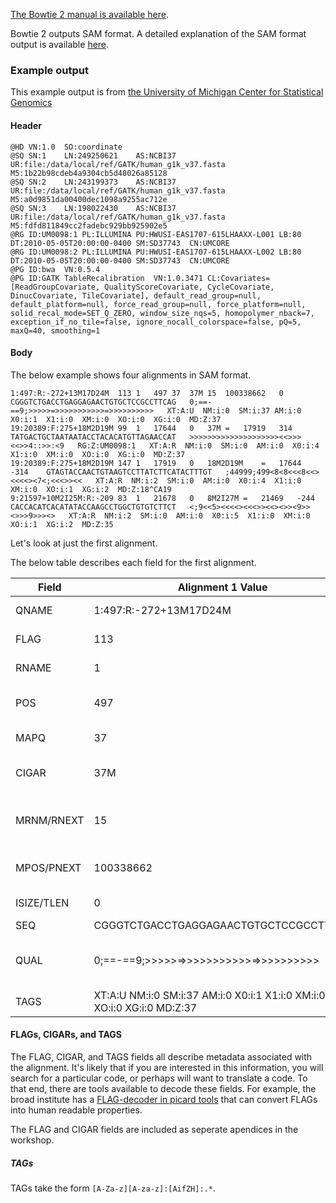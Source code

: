 

[The Bowtie 2 manual is available here](http://bowtie-bio.sourceforge.net/bowtie2/manual.shtml).


Bowtie 2 outputs SAM format.  A detailed explanation of the SAM format output is available [here](http://samtools.sourceforge.net/SAM1.pdf).


### Example output
This example output is from [the University of Michigan Center for Statistical Genomics](http://genome.sph.umich.edu/wiki/SAM)

#### Header

```
@HD	VN:1.0	SO:coordinate
@SQ	SN:1	LN:249250621	AS:NCBI37	UR:file:/data/local/ref/GATK/human_g1k_v37.fasta	M5:1b22b98cdeb4a9304cb5d48026a85128
@SQ	SN:2	LN:243199373	AS:NCBI37	UR:file:/data/local/ref/GATK/human_g1k_v37.fasta	M5:a0d9851da00400dec1098a9255ac712e
@SQ	SN:3	LN:198022430	AS:NCBI37	UR:file:/data/local/ref/GATK/human_g1k_v37.fasta	M5:fdfd811849cc2fadebc929bb925902e5
@RG	ID:UM0098:1	PL:ILLUMINA	PU:HWUSI-EAS1707-615LHAAXX-L001	LB:80	DT:2010-05-05T20:00:00-0400	SM:SD37743	CN:UMCORE
@RG	ID:UM0098:2	PL:ILLUMINA	PU:HWUSI-EAS1707-615LHAAXX-L002	LB:80	DT:2010-05-05T20:00:00-0400	SM:SD37743	CN:UMCORE
@PG	ID:bwa	VN:0.5.4
@PG	ID:GATK TableRecalibration	VN:1.0.3471	CL:Covariates=[ReadGroupCovariate, QualityScoreCovariate, CycleCovariate, DinucCovariate, TileCovariate], default_read_group=null, default_platform=null, force_read_group=null, force_platform=null, solid_recal_mode=SET_Q_ZERO, window_size_nqs=5, homopolymer_nback=7, exception_if_no_tile=false, ignore_nocall_colorspace=false, pQ=5, maxQ=40, smoothing=1
```

#### Body

The below example shows four alignments in SAM format.

```
1:497:R:-272+13M17D24M	113	1	497	37	37M	15	100338662	0	CGGGTCTGACCTGAGGAGAACTGTGCTCCGCCTTCAG	0;==-==9;>>>>>=>>>>>>>>>>>=>>>>>>>>>>	XT:A:U	NM:i:0	SM:i:37	AM:i:0	X0:i:1	X1:i:0	XM:i:0	XO:i:0	XG:i:0	MD:Z:37
19:20389:F:275+18M2D19M	99	1	17644	0	37M	=	17919	314	TATGACTGCTAATAATACCTACACATGTTAGAACCAT	>>>>>>>>>>>>>>>>>>>><<>>><<>>4::>>:<9	RG:Z:UM0098:1	XT:A:R	NM:i:0	SM:i:0	AM:i:0	X0:i:4	X1:i:0	XM:i:0	XO:i:0	XG:i:0	MD:Z:37
19:20389:F:275+18M2D19M	147	1	17919	0	18M2D19M	=	17644	-314	GTAGTACCAACTGTAAGTCCTTATCTTCATACTTTGT	;44999;499<8<8<<<8<<><<<<><7<;<<<>><<	XT:A:R	NM:i:2	SM:i:0	AM:i:0	X0:i:4	X1:i:0	XM:i:0	XO:i:1	XG:i:2	MD:Z:18^CA19
9:21597+10M2I25M:R:-209	83	1	21678	0	8M2I27M	=	21469	-244	CACCACATCACATATACCAAGCCTGGCTGTGTCTTCT	<;9<<5><<<<><<<>><<><>><9>><>>>9>>><>	XT:A:R	NM:i:2	SM:i:0	AM:i:0	X0:i:5	X1:i:0	XM:i:0	XO:i:1	XG:i:2	MD:Z:35
```

Let's look at just the first alignment.


The below table describes each field for the first alignment.

| Field      | Alignment 1 Value                          | description |
|------------|---------------------------------------|------------	 |
| QNAME      | 1:497:R:-272+13M17D24M                |	Query name				|
| FLAG       | 113                                   | A bitwise FLAG. |
| RNAME      | 1                                     | Reference name   |
| POS        | 497                                   |	Lefmost mapping position		|
| MAPQ       | 37                                    |	Mapping quality |
| CIGAR      | 37M                                   |	CIGAR string ( see below)		|
| MRNM/RNEXT | 15                                    |	Reference of the mate/next read		|
| MPOS/PNEXT | 100338662                             |	Position of mate/next read		|
| ISIZE/TLEN | 0                                     |	Template length |
| SEQ        | CGGGTCTGACCTGAGGAGAACTGTGCTCCGCCTTCAG |	Sequence		|
| QUAL       | 0;==-==9;>>>>>=>>>>>>>>>>>=>>>>>>>>>> |	Phred-based quality score		|
| TAGS		 |	XT:A:U	NM:i:0	SM:i:37	AM:i:0	X0:i:1	X1:i:0	XM:i:0	XO:i:0 XG:i:0	MD:Z:37	|



#### FLAGs, CIGARs, and TAGS

The FLAG, CIGAR, and TAGS fields all describe metadata associated with the alignment.  It's likely that if you are interested in this information, you will search for a particular code, or perhaps will want to translate a code.  To that end, there are tools available to decode these fields.  For example, the broad institute has a [FLAG-decoder in picard tools](https://broadinstitute.github.io/picard/explain-flags.html
) that can convert FLAGs into human readable properties.

The FLAG and CIGAR fields are included as seperate apendices in the workshop.


##### TAGs

TAGs take the form `[A-Za-z][A-za-z]:[AifZH]:.*`.  